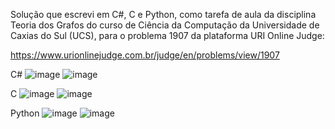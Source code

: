 Solução que escrevi em C#, C e Python, como tarefa de aula da disciplina Teoria dos Grafos do curso de Ciência da Computação da Universidade de Caxias do Sul (UCS), para o problema 1907 da plataforma URI Online Judge: 

https://www.urionlinejudge.com.br/judge/en/problems/view/1907

C#
![image](https://user-images.githubusercontent.com/28737900/131203434-d48652d7-8c6d-4cb6-a3cd-7594d94a85f0.png)
![image](https://user-images.githubusercontent.com/28737900/131203744-18ef8068-57ca-45cc-80bf-9789ea52401f.png)

C
![image](https://user-images.githubusercontent.com/28737900/131203415-d7dc9fd4-9da9-49bc-8133-f2c71e511512.png)
![image](https://user-images.githubusercontent.com/28737900/131203810-1c254af2-642b-49a9-8ee2-f08c82d150b7.png)

Python
![image](https://user-images.githubusercontent.com/28737900/131203406-73136c80-e4c5-4ec4-933b-c6b500cd2d26.png)
![image](https://user-images.githubusercontent.com/28737900/131204128-d6205d6f-85a4-4c82-91e1-7d22dc093c01.png)
